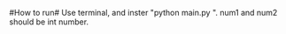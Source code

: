 #How to run#
Use terminal, and inster "python main.py <num1> <num2>". num1 and num2 should be int number. 
